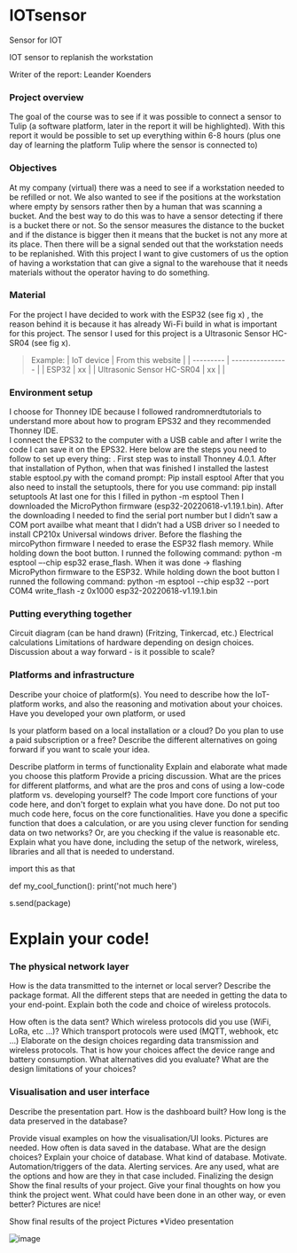 # IOTsensor
Sensor for IOT

IOT sensor to replanish the workstation

Writer of the report: Leander Koenders


### Project overview
The goal of the course was to see if it was possible to connect a sensor to Tulip (a software platform, later in the report it will be highlighted). With this report it would be possible to set up everything within 6-8 hours (plus one day of learning the platform Tulip where the sensor is connected to)


### Objectives
At my company (virtual) there was a need to see if a workstation needed to be refilled or not. We also wanted to see if the positions at the workstation where empty by sensors rather then by a human that was scanning a bucket. And the best way to do this was to have a sensor detecting if there is a bucket there or not. So the sensor measures the distance to the bucket and if the distance is bigger then it means that the bucket is not any more at its place. Then there will be a signal sended out that the workstation needs to be replanished. 
With this project I want to give customers of us the option of having a workstation that can give a signal to the warehouse that it needs materials without the operator having to do something. 

### Material
For the project I have decided to work with the ESP32 (see fig x) , the reason behind it is because it has already Wi-Fi build in what is important for this project. The sensor I used for this project is a Ultrasonic Sensor HC-SR04 (see fig x).  

> Example:
>| IoT device | From this website         |
>| --------- | ---------------- |
>| ESP32     | xx          |
>| Ultrasonic Sensor HC-SR04   | xx |
>| 

### Environment setup
I choose for Thonney IDE because I followed randromnerdtutorials to understand more about how to program EPS32 and they recommended Thonney IDE.  
I connect the EPS32 to the computer with a USB cable and after I write the code I can save it on the EPS32.
Here below are the steps you need to follow to set up every thing: .
First step was to install Thonney 4.0.1. After that installation of Python, when that was finished I installed the lastest stable esptool.py with the comand prompt: Pip install esptool 
After that you also need to install the setuptools, there for you use command: pip install setuptools
At last one for this I filled in python -m esptool
Then I downloaded the MicroPython firmware (esp32-20220618-v1.19.1.bin). After the downloading I needed to find the serial port number but I didn’t saw a COM port availbe what meant that I didn’t had a USB driver so I needed to install CP210x Universal windows driver. 
Before the flashing the mircoPython firmware I needed to erase the ESP32 flash memory. While holding down the boot button. I runned the following command: python -m esptool –-chip esp32 erase_flash. When it was done -> flashing MicroPython firmware to the ESP32. 
While holding down the boot button I runned the following command:  python -m esptool --chip esp32 --port COM4 write_flash -z 0x1000 esp32-20220618-v1.19.1.bin



### Putting everything together
 Circuit diagram (can be hand drawn) (Fritzing, Tinkercad, etc.)
 Electrical calculations
 Limitations of hardware depending on design choices.
 Discussion about a way forward - is it possible to scale?
 
 
### Platforms and infrastructure
Describe your choice of platform(s). You need to describe how the IoT-platform works, and also the reasoning and motivation about your choices. Have you developed your own platform, or used

Is your platform based on a local installation or a cloud? Do you plan to use a paid subscription or a free? Describe the different alternatives on going forward if you want to scale your idea.

 Describe platform in terms of functionality
 Explain and elaborate what made you choose this platform
 Provide a pricing discussion. What are the prices for different platforms, and what are the pros and cons of using a low-code platform vs. developing yourself?
The code
Import core functions of your code here, and don't forget to explain what you have done. Do not put too much code here, focus on the core functionalities. Have you done a specific function that does a calculation, or are you using clever function for sending data on two networks? Or, are you checking if the value is reasonable etc. Explain what you have done, including the setup of the network, wireless, libraries and all that is needed to understand.

import this as that

def my_cool_function():
    print('not much here')

s.send(package)

# Explain your code!


### The physical network layer
How is the data transmitted to the internet or local server? Describe the package format. All the different steps that are needed in getting the data to your end-point. Explain both the code and choice of wireless protocols.

 How often is the data sent?
 Which wireless protocols did you use (WiFi, LoRa, etc ...)?
 Which transport protocols were used (MQTT, webhook, etc ...)
 Elaborate on the design choices regarding data transmission and wireless protocols. That is how your choices affect the device range and battery consumption.
 What alternatives did you evaluate?
 What are the design limitations of your choices?


### Visualisation and user interface
Describe the presentation part. How is the dashboard built? How long is the data preserved in the database?

 Provide visual examples on how the visualisation/UI looks. Pictures are needed.
 How often is data saved in the database. What are the design choices?
 Explain your choice of database. What kind of database. Motivate.
 Automation/triggers of the data.
 Alerting services. Are any used, what are the options and how are they in that case included.
Finalizing the design
Show the final results of your project. Give your final thoughts on how you think the project went. What could have been done in an other way, or even better? Pictures are nice!

 Show final results of the project
 Pictures
 *Video presentation

![image](https://user-images.githubusercontent.com/118463424/202917934-cea43ac0-efc6-45a3-82ef-af2057531f77.png)
